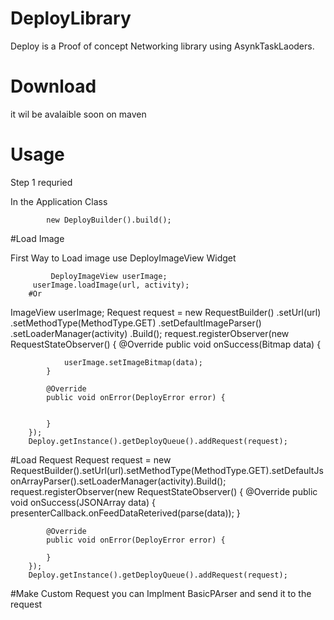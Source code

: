 # DeployLibrary
  Deploy is a Proof of concept  Networking library using AsynkTaskLaoders.
# Download
 it wil be avalaible soon on maven
# Usage
 Step 1 requried

 In the Application Class 

            new DeployBuilder().build();

 #Load Image

 First Way to Load image use  DeployImageView Widget

             DeployImageView userImage;
         userImage.loadImage(url, activity);
        #Or
ImageView userImage;
Request<Bitmap> request = new RequestBuilder()
                .setUrl(url)
                .setMethodType(MethodType.GET)
                .setDefaultImageParser()
                .setLoaderManager(activity)
                .Build();
        request.registerObserver(new RequestStateObserver<Bitmap>() {
            @Override
            public void onSuccess(Bitmap data) {

                userImage.setImageBitmap(data);
            }

            @Override
            public void onError(DeployError error) {


            }
        });
        Deploy.getInstance().getDeployQueue().addRequest(request);
        
#Load Request
 Request<JSONArray> request = new RequestBuilder().setUrl(url).setMethodType(MethodType.GET).setDefaultJsonArrayParser().setLoaderManager(activity).Build();
        request.registerObserver(new RequestStateObserver<JSONArray>() {
            @Override
            public void onSuccess(JSONArray data) {
                presenterCallback.onFeedDataReterived(parse(data));
            }

            @Override
            public void onError(DeployError error) {

            }
        });
        Deploy.getInstance().getDeployQueue().addRequest(request);       
 #Make Custom Request
 you can Implment BasicPArser and send it to the request 
 
        
        

   
